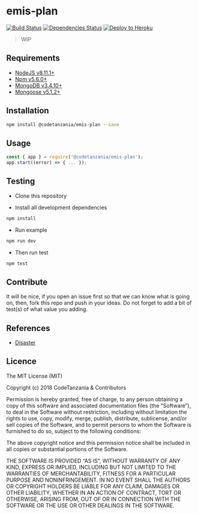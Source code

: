 # emis-plan

[![Build Status](https://travis-ci.org/CodeTanzania/emis-plan.svg?branch=develop)](https://travis-ci.org/CodeTanzania/emis-plan)
[![Dependencies Status](https://david-dm.org/CodeTanzania/emis-plan/status.svg?style=flat-square)](https://david-dm.org/CodeTanzania/emis-plan)
[![Deploy to Heroku](https://www.herokucdn.com/deploy/button.png)](https://heroku.com/deploy?template=https://github.com/CodeTanzania/emis-plan/tree/develop)

> WIP

## Requirements

- [NodeJS v8.11.1+](https://nodejs.org)
- [Npm v5.6.0+](https://www.npmjs.com/)
- [MongoDB v3.4.10+](https://www.mongodb.com/)
- [Mongoose v5.1.2+](https://github.com/Automattic/mongoose)

## Installation

```sh
npm install @codetanzania/emis-plan --save
```

## Usage

```js
const { app } = require('@codetanzania/emis-plan');
app.start((error) => { ... });
```

## Testing

- Clone this repository

- Install all development dependencies

```sh
npm install
```

- Run example

```sh
npm run dev
```

- Then run test

```sh
npm test
```

## Contribute

It will be nice, if you open an issue first so that we can know what is going on, then, fork this repo and push in your ideas. Do not forget to add a bit of test(s) of what value you adding.


## References
- [Disaster](https://en.wikipedia.org/wiki/Disaster)

## Licence

The MIT License (MIT)

Copyright (c) 2018 CodeTanzania & Contributors

Permission is hereby granted, free of charge, to any person obtaining a copy of this software and associated documentation files (the “Software”), to deal in the Software without restriction, including without limitation the rights to use, copy, modify, merge, publish, distribute, sublicense, and/or sell copies of the Software, and to permit persons to whom the Software is furnished to do so, subject to the following conditions:

The above copyright notice and this permission notice shall be included in all copies or substantial portions of the Software.

THE SOFTWARE IS PROVIDED “AS IS”, WITHOUT WARRANTY OF ANY KIND, EXPRESS OR IMPLIED, INCLUDING BUT NOT LIMITED TO THE WARRANTIES OF MERCHANTABILITY, FITNESS FOR A PARTICULAR PURPOSE AND NONINFRINGEMENT. IN NO EVENT SHALL THE AUTHORS OR COPYRIGHT HOLDERS BE LIABLE FOR ANY CLAIM, DAMAGES OR OTHER LIABILITY, WHETHER IN AN ACTION OF CONTRACT, TORT OR OTHERWISE, ARISING FROM, OUT OF OR IN CONNECTION WITH THE SOFTWARE OR THE USE OR OTHER DEALINGS IN THE SOFTWARE.
